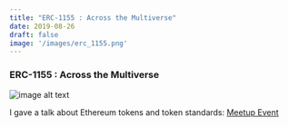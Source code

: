 ```yaml
---
title: "ERC-1155 : Across the Multiverse"
date: 2019-08-26
draft: false
image: '/images/erc_1155.png'
---
```


### ERC-1155 : Across the Multiverse

![image alt text](/images/erc_1155.png)

I gave a talk about Ethereum tokens and token standards: [Meetup Event](https://www.meetup.com/rabbithole/events/263703276/)